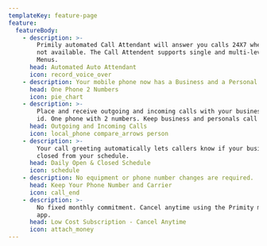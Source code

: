 ```yaml
---
templateKey: feature-page
feature:
  featureBody:
    - description: >-
        Primily automated Call Attendant will answer you calls 24X7 when you are
        not available. The Call Attendent supports single and multi-level Call
        Menus.
      head: Automated Auto Attendant
      icon: record_voice_over
    - description: Your mobile phone now has a Business and a Personal number
      head: One Phone 2 Numbers
      icon: pie_chart
    - description: >-
        Place and receive outgoing and incoming calls with your business caller
        id. One phone with 2 numbers. Keep business and personals call separate.
      head: Outgoing and Incoming Calls
      icon: local_phone compare_arrows person
    - description: >-
        Your call greeting automatically lets callers know if your business if
        closed from your schedule.
      head: Daily Open & Closed Schedule
      icon: schedule
    - description: No equipment or phone number changes are required.
      head: Keep Your Phone Number and Carrier
      icon: call_end
    - description: >-
        No fixed monthly commitment. Cancel anytime using the Primity mobile
        app.
      head: Low Cost Subscription - Cancel Anytime
      icon: attach_money
---
```



